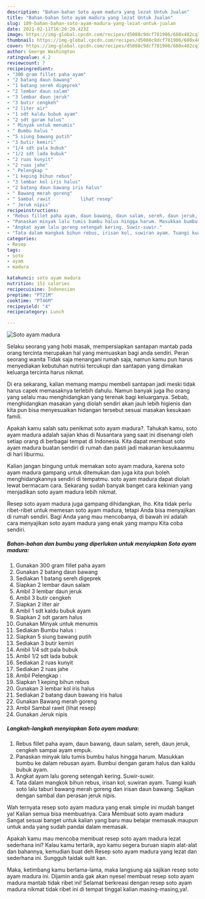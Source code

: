 ```yaml
---
description: "Bahan-bahan Soto ayam madura yang lezat Untuk Jualan"
title: "Bahan-bahan Soto ayam madura yang lezat Untuk Jualan"
slug: 189-bahan-bahan-soto-ayam-madura-yang-lezat-untuk-jualan
date: 2021-02-11T16:20:20.423Z
image: https://img-global.cpcdn.com/recipes/d5088c9dcf781906/680x482cq70/soto-ayam-madura-foto-resep-utama.jpg
thumbnail: https://img-global.cpcdn.com/recipes/d5088c9dcf781906/680x482cq70/soto-ayam-madura-foto-resep-utama.jpg
cover: https://img-global.cpcdn.com/recipes/d5088c9dcf781906/680x482cq70/soto-ayam-madura-foto-resep-utama.jpg
author: George Washington
ratingvalue: 4.2
reviewcount: 7
recipeingredient:
- "300 gram fillet paha ayam"
- "2 batang daun bawang"
- "1 batang sereh digeprek"
- "2 lembar daun salam"
- "3 lembar daun jeruk"
- "3 butir cengkeh"
- "2 liter air"
- "1 sdt kaldu bubuk ayam"
- "2 sdt garam halus"
- " Minyak untuk menumis"
- " Bumbu halus "
- "5 siung bawang putih"
- "3 butir kemiri"
- "1/4 sdt pala bubuk"
- "1/2 sdt lada bubuk"
- "2 ruas kunyit"
- "2 ruas jahe"
- " Pelengkap "
- "1 keping bihun rebus"
- "3 lembar kol iris halus"
- "2 batang daun bawang iris halus"
- " Bawang merah goreng"
- " Sambal rawit           lihat resep"
- " Jeruk nipis"
recipeinstructions:
- "Rebus fillet paha ayam, daun bawang, daun salam, sereh, daun jeruk, cengkeh sampai ayam empuk."
- "Panaskan minyak lalu tumis bumbu halus hingga harum. Masukkan bumbu ke dalam rebusan ayam. Bumbui dengan garam halus dan kaldu bubuk ayam."
- "Angkat ayam lalu goreng setengah kering. Suwir-suwir."
- "Tata dalam mangkok bihun rebus, irisan kol, suwiran ayam. Tuangi kuah soto lalu taburi bawang merah goreng dan irisan daun bawang. Sajikan dengan sambal dan perasan jeruk nipis."
categories:
- Resep
tags:
- soto
- ayam
- madura

katakunci: soto ayam madura 
nutrition: 151 calories
recipecuisine: Indonesian
preptime: "PT21M"
cooktime: "PT46M"
recipeyield: "4"
recipecategory: Lunch

---
```



![Soto ayam madura](https://img-global.cpcdn.com/recipes/d5088c9dcf781906/680x482cq70/soto-ayam-madura-foto-resep-utama.jpg)

Selaku seorang yang hobi masak, mempersiapkan santapan mantab pada orang tercinta merupakan hal yang memuaskan bagi anda sendiri. Peran seorang  wanita Tidak saja menangani rumah saja, namun kamu pun harus menyediakan kebutuhan nutrisi tercukupi dan santapan yang dimakan keluarga tercinta harus nikmat.

Di era  sekarang, kalian memang mampu membeli santapan jadi meski tidak harus capek memasaknya terlebih dahulu. Namun banyak juga lho orang yang selalu mau menghidangkan yang terenak bagi keluarganya. Sebab, menghidangkan masakan yang diolah sendiri akan jauh lebih higienis dan kita pun bisa menyesuaikan hidangan tersebut sesuai masakan kesukaan famili. 



Apakah kamu salah satu penikmat soto ayam madura?. Tahukah kamu, soto ayam madura adalah sajian khas di Nusantara yang saat ini disenangi oleh setiap orang di berbagai tempat di Indonesia. Kita dapat membuat soto ayam madura buatan sendiri di rumah dan pasti jadi makanan kesukaanmu di hari liburmu.

Kalian jangan bingung untuk memakan soto ayam madura, karena soto ayam madura gampang untuk ditemukan dan juga kita pun boleh menghidangkannya sendiri di tempatmu. soto ayam madura dapat diolah lewat bermacam cara. Sekarang sudah banyak banget cara kekinian yang menjadikan soto ayam madura lebih nikmat.

Resep soto ayam madura juga gampang dihidangkan, lho. Kita tidak perlu ribet-ribet untuk memesan soto ayam madura, tetapi Anda bisa menyajikan di rumah sendiri. Bagi Anda yang mau mencobanya, di bawah ini adalah cara menyajikan soto ayam madura yang enak yang mampu Kita coba sendiri.

<!--inarticleads1-->

##### Bahan-bahan dan bumbu yang diperlukan untuk menyiapkan Soto ayam madura:

1. Gunakan 300 gram fillet paha ayam
1. Gunakan 2 batang daun bawang
1. Sediakan 1 batang sereh digeprek
1. Siapkan 2 lembar daun salam
1. Ambil 3 lembar daun jeruk
1. Ambil 3 butir cengkeh
1. Siapkan 2 liter air
1. Ambil 1 sdt kaldu bubuk ayam
1. Siapkan 2 sdt garam halus
1. Gunakan  Minyak untuk menumis
1. Sediakan  Bumbu halus :
1. Siapkan 5 siung bawang putih
1. Sediakan 3 butir kemiri
1. Ambil 1/4 sdt pala bubuk
1. Ambil 1/2 sdt lada bubuk
1. Sediakan 2 ruas kunyit
1. Sediakan 2 ruas jahe
1. Ambil  Pelengkap :
1. Siapkan 1 keping bihun rebus
1. Gunakan 3 lembar kol iris halus
1. Sediakan 2 batang daun bawang iris halus
1. Gunakan  Bawang merah goreng
1. Ambil  Sambal rawit           (lihat resep)
1. Gunakan  Jeruk nipis




<!--inarticleads2-->

##### Langkah-langkah menyiapkan Soto ayam madura:

1. Rebus fillet paha ayam, daun bawang, daun salam, sereh, daun jeruk, cengkeh sampai ayam empuk.
1. Panaskan minyak lalu tumis bumbu halus hingga harum. Masukkan bumbu ke dalam rebusan ayam. Bumbui dengan garam halus dan kaldu bubuk ayam.
1. Angkat ayam lalu goreng setengah kering. Suwir-suwir.
1. Tata dalam mangkok bihun rebus, irisan kol, suwiran ayam. Tuangi kuah soto lalu taburi bawang merah goreng dan irisan daun bawang. Sajikan dengan sambal dan perasan jeruk nipis.




Wah ternyata resep soto ayam madura yang enak simple ini mudah banget ya! Kalian semua bisa membuatnya. Cara Membuat soto ayam madura Sangat sesuai banget untuk kalian yang baru mau belajar memasak maupun untuk anda yang sudah pandai dalam memasak.

Apakah kamu mau mencoba membuat resep soto ayam madura lezat sederhana ini? Kalau kamu tertarik, ayo kamu segera buruan siapin alat-alat dan bahannya, kemudian buat deh Resep soto ayam madura yang lezat dan sederhana ini. Sungguh taidak sulit kan. 

Maka, ketimbang kamu berlama-lama, maka langsung aja sajikan resep soto ayam madura ini. Dijamin anda gak akan nyesel membuat resep soto ayam madura mantab tidak ribet ini! Selamat berkreasi dengan resep soto ayam madura nikmat tidak ribet ini di tempat tinggal kalian masing-masing,ya!.

